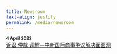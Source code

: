 ```yaml
---
title: Newsroom
text-align: justify
permalink: /media/newsroom
---
```

<style> 

.content .news-headline {
  color: #18386B;
  text-decoration: none; 

}

a:hover {
    colour: #AC8B60;
}

</style>

<small><b>4 April 2022</b></small><br>
<a class="news-headline" href="https://www.zaobao.com.sg/news/china/story20220404-1257688">诉讼 仲裁 调解—中新国际商事争议解决面面观</a>

